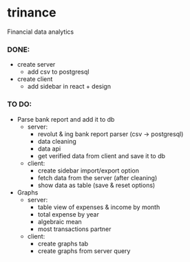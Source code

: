# trinance
Financial data analytics
### DONE:
* create server
    * add csv to postgresql
* create client
    * add sidebar in react + design
### TO DO:
* Parse bank report and add it to db
    * server:
        * revolut & ing bank report parser (csv -> postgresql)
        * data cleaning
        * data api
        * get verified data from client and save it to db
    * client:
        * create sidebar import/export option
        * fetch data from the server (after cleaning)
        * show data as table (save & reset options)
* Graphs
    * server:
        * table view of expenses & income by month
        * total expense by year
        * algebraic mean
        * most transactions partner
    * client:
        * create graphs tab
        * create graphs from server query